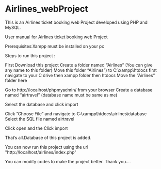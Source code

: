 # Airlines_webProject
This is an Airlines ticket booking web Project developed using PHP and MySQL. 

User manual for Airlines ticket booking web Project 

Prerequisites:Xampp must be installed on your pc

Steps to run this project :

First Download this project
Create a folder named “Airlines” (You can give any name to this folder)
Move this folder “Airlines”) to C:\xampp\htdocs 
  first navigate to your C drive
  then xampp folder
  then htdocs
Move the “Airlines” folder here 

Go to http://localhost/phpmyadmin/ from your browser
Create a database named “airtravel” (database name must be same as me)

Select the database and click import 

Click “Choose File” and navigate to C:\xampp\htdocs\airlines\database
Select the SQL file named airtravel

Click open and the Click import


That’s all.Database of this project is added.

You can now run this project  using the url "http://localhost/airlines/index.php"

You can modify codes to make the project better.
Thank you….
